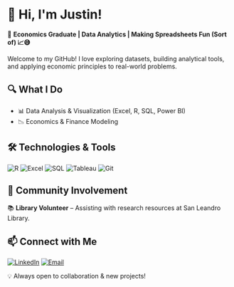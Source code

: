 # 👋 Hi, I'm Justin!  

🚀 **Economics Graduate | Data Analytics | Making Spreadsheets Fun (Sort of) 📈😅**  
 
Welcome to my GitHub! I love exploring datasets, building analytical tools, and applying economic principles to real-world problems.  

## 🔍 What I Do  
- 📊 Data Analysis & Visualization (Excel, R, SQL, Power BI)  
- 📉 Economics & Finance Modeling  

## 🛠️ Technologies & Tools  
![R](https://img.shields.io/badge/R-276DC3?style=flat&logo=r&logoColor=white)
![Excel](https://img.shields.io/badge/Excel-217346?style=flat&logo=microsoft-excel&logoColor=white)
![SQL](https://img.shields.io/badge/SQL-4479A1?style=flat&logo=postgresql&logoColor=white)
![Tableau](https://img.shields.io/badge/Tableau-Data%20Visualization-blue?logo=tableau&logoColor=white)
![Git](https://img.shields.io/badge/Git-F05032?style=flat&logo=git&logoColor=white)  

## 🤝 Community Involvement  
📚 **Library Volunteer** – Assisting with research resources at San Leandro Library.  

## 📫 Connect with Me  
[![LinkedIn](https://img.shields.io/badge/LinkedIn-0A66C2?style=flat&logo=linkedin&logoColor=white)](https://www.linkedin.com/in/justincornejoleon/)
[![Email](https://img.shields.io/badge/Email-D14836?style=flat&logo=gmail&logoColor=white)](mailto:justincleon@outlook.com)

💡 Always open to collaboration & new projects!  
